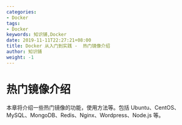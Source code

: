 ```yaml
---
categories:
- Docker
tags:
- Docker  
keywords: 知识铺,Docker
date: 2019-11-11T22:27:21+08:00
title: Docker 从入门到实践 -  热门镜像介绍
author: 知识铺
weight: -1
---
```


#  热门镜像介绍

本章将介绍一些热门镜像的功能，使用方法等。包括 Ubuntu、CentOS、MySQL、MongoDB、Redis、Nginx、Wordpress、Node.js 等。
